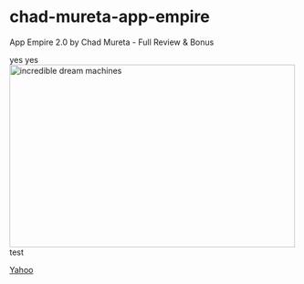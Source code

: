 # chad-mureta-app-empire
App Empire 2.0 by Chad Mureta - Full Review &amp; Bonus


yes yes 
<img class="alignnone size-full wp-image-983" width="500" height="320" alt="incredible dream machines" src="http://www.uberreviews.org/wp-content/uploads/2015/08/incrediblemachineslogo.jpg">
test

<a href="http://www.yahoo.com">Yahoo</a>
